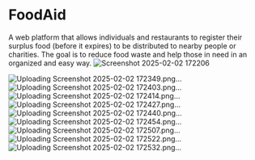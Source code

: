 ﻿# FoodAid
A web platform that allows individuals and restaurants to register their surplus food (before it expires) to be distributed to nearby people or charities. The goal is to reduce food waste and help those in need in an organized and easy way.
![Screenshot 2025-02-02 172206](https://github.com/user-attachments/assets/b12ac03b-c1ec-4b33-9e43-2a5357ab833a)

![Uploading Screenshot 2025-02-02 172349.png…]()
![Uploading Screenshot 2025-02-02 172403.png…]()
![Uploading Screenshot 2025-02-02 172414.png…]()
![Uploading Screenshot 2025-02-02 172427.png…]()
![Uploading Screenshot 2025-02-02 172440.png…]()
![Uploading Screenshot 2025-02-02 172454.png…]()
![Uploading Screenshot 2025-02-02 172507.png…]()
![Uploading Screenshot 2025-02-02 172522.png…]()
![Uploading Screenshot 2025-02-02 172532.png…]()
